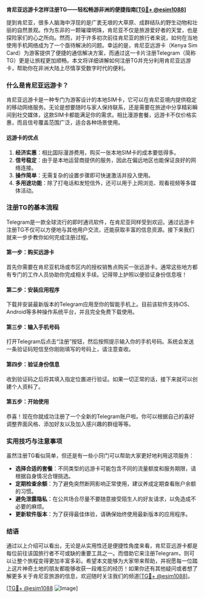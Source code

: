 **肯尼亚远游卡怎样注册TG——轻松畅游非洲的便捷指南[[TG💪+ @esim1088](https://t.me/s/esim1088)]**

提到肯尼亚，很多人脑海中浮现的是广袤无垠的大草原、成群结队的野生动物和壮丽的自然景观。作为东非的一颗璀璨明珠，肯尼亚不仅是旅游爱好者的天堂，也是探险家们的心之所向。然而，对于许多初次前往肯尼亚的旅行者来说，如何在当地使用手机网络成为了一个亟待解决的问题。幸运的是，肯尼亚远游卡（Kenya Sim Card）为游客提供了便捷的通信解决方案，而通过这一卡片注册Telegram（简称TG）更是让旅程更加顺畅。本文将详细讲解如何注册TG并充分利用肯尼亚远游卡，帮助你在非洲大陆上尽情享受数字时代的便利。

### 什么是肯尼亚远游卡？

肯尼亚远游卡是一种专门为游客设计的本地SIM卡，它可以在肯尼亚境内提供稳定的移动网络服务。无论是想要随时与家人保持联系，还是需要在旅途中分享精彩瞬间到社交媒体，这款SIM卡都能满足你的需求。相比漫游套餐，远游卡不仅价格实惠，而且信号覆盖范围广泛，适合各种场景使用。

#### 远游卡的优点

1. **经济实惠**：相比国际漫游费用，购买一张本地SIM卡的成本要低得多。
2. **信号稳定**：由于是本地运营商提供的服务，因此在偏远地区也能保证良好的网络连接。
3. **操作简单**：无需复杂的设置步骤即可快速激活并投入使用。
4. **多用途功能**：除了打电话和发短信外，还可以用于上网浏览、观看视频等多媒体活动。

### 注册TG的基本流程

Telegram是一款全球流行的即时通讯软件，在肯尼亚同样受到欢迎。通过远游卡注册TG不仅可以方便地与其他用户交流，还能获取丰富的信息资源。接下来我们就来一步步教你如何完成注册过程。

#### 第一步：购买远游卡

首先你需要在肯尼亚机场或市区内的授权销售点购买一张远游卡。通常这些地方都有专门的工作人员协助你完成相关手续。记得带上护照以便验证身份信息哦！

#### 第二步：安装应用程序

下载并安装最新版本的Telegram应用至你的智能手机上。目前该软件支持iOS、Android等多种操作系统平台，并且完全免费下载使用。

#### 第三步：输入手机号码

打开Telegram后点击“注册”按钮，然后按照提示输入你的手机号码。系统会发送一条验证码短信至你刚刚填写的号码上，请注意查收。

#### 第四步：验证身份信息

收到验证码之后将其填入指定位置进行验证。如果一切正常的话，接下来就可以创建个人资料了。

#### 第五步：开始使用

恭喜！现在你就成功注册了一个全新的Telegram账户啦。你可以根据自己的喜好调整界面风格、添加好友以及加入感兴趣的群组等等。

### 实用技巧与注意事项

虽然注册TG看似简单，但还是有一些小窍门可以帮助大家更好地利用这项服务：

- **选择合适的套餐**：不同类型的远游卡可能包含不同的流量额度和服务期限，请根据自身情况合理挑选。
- **定期检查余额**：为了避免突然断网影响正常使用，建议养成定期查看账户余额的习惯。
- **避免泄露隐私**：在公共场合尽量不要随意接受陌生人的好友请求，以免造成不必要的麻烦。
- **更新软件版本**：为了获得最佳体验，请确保始终使用最新版本的应用程序。

### 结语

通过以上介绍可以看出，无论是从实用性还是便捷性角度来看，肯尼亚远游卡都是每位前往该国旅行者不可或缺的重要工具之一。而借助它来注册Telegram，则可以让整个旅程变得更加丰富多彩。希望本文能够为大家带来帮助，并祝愿每一位踏上这片神奇土地的朋友都能够收获一段难忘的经历！如果你还有其他疑问或者想了解更多关于肯尼亚旅游的信息，欢迎随时关注我们的频道[[TG💪+ @esim1088](https://t.me/s/esim1088)]。

[[TG💪+ @esim1088](https://t.me/s/esim1088) ![Image](https://i.postimg.cc/4NQfJmqS/Snipaste-2025-05-13-00-14-12.png)]